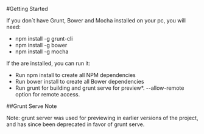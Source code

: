 #Getting Started

If you don´t have Grunt, Bower and Mocha installed on your pc, you will need:
- npm install -g grunt-cli
- npm install -g bower
- npm install -g mocha

If the are installed, you can run it:

- Run npm install to create all NPM dependencies
- Run bower install to create all Bower dependencies
- Run grunt for building and grunt serve for preview*. --allow-remote option for remote access.

##Grunt Serve Note

Note: grunt server was used for previewing in earlier versions of the project, and has since been deprecated in favor of grunt serve.
